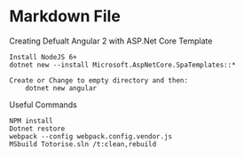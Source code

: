 ﻿# Markdown File

Creating Defualt Angular 2 with ASP.Net Core Template

    Install NodeJS 6+
    dotnet new --install Microsoft.AspNetCore.SpaTemplates::*

    Create or Change to empty directory and then:
        dotnet new angular


Useful Commands

    NPM install
    Dotnet restore
    webpack --config webpack.config.vendor.js
    MSbuild Totorise.sln /t:clean,rebuild